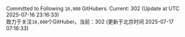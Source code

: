 Committed to Following `10,000` GitHubers. Current: <!-- FOLLOWING_COUNT -->302<!-- FOLLOWING_COUNT --> (Update at UTC <!-- LAST_UPDATED -->2025-07-16 23:16:33<!-- LAST_UPDATED -->)<br>
致力于关注`10,000`个GitHuber。当前：<!-- FOLLOWING_COUNT -->302<!-- FOLLOWING_COUNT --> (更新于北京时间 <!-- LAST_UPDATED_CST -->2025-07-17 07:16:33<!-- LAST_UPDATED_CST -->)
